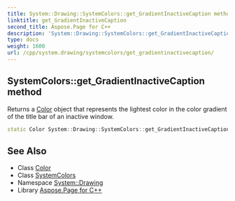 ```yaml
---
title: System::Drawing::SystemColors::get_GradientInactiveCaption method
linktitle: get_GradientInactiveCaption
second_title: Aspose.Page for C++
description: 'System::Drawing::SystemColors::get_GradientInactiveCaption method. Returns a Color object that represents the lightest color in the color gradient of the title bar of an inactive window in C++.'
type: docs
weight: 1600
url: /cpp/system.drawing/systemcolors/get_gradientinactivecaption/
---
```

## SystemColors::get_GradientInactiveCaption method


Returns a [Color](../../color/) object that represents the lightest color in the color gradient of the title bar of an inactive window.

```cpp
static Color System::Drawing::SystemColors::get_GradientInactiveCaption()
```

## See Also

* Class [Color](../../color/)
* Class [SystemColors](../)
* Namespace [System::Drawing](../../)
* Library [Aspose.Page for C++](../../../)
